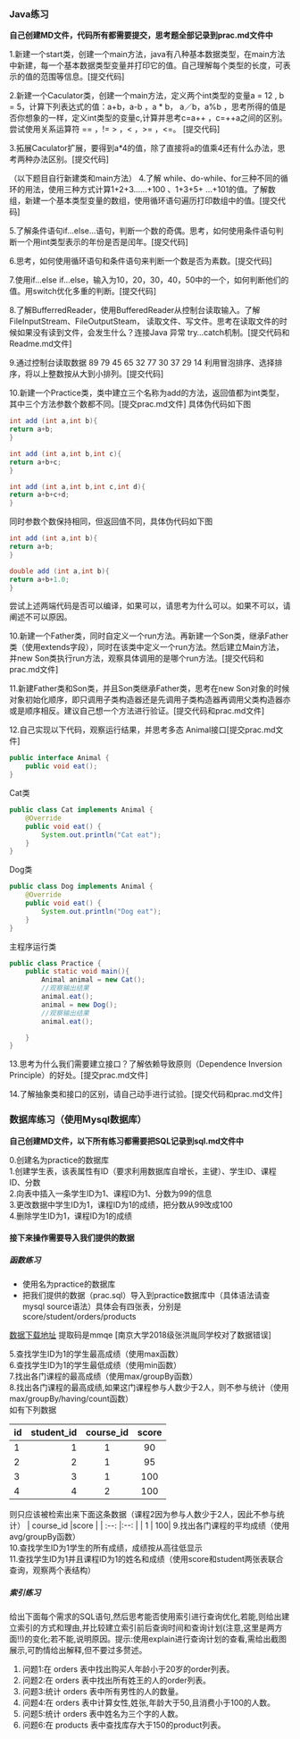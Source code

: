 ### Java练习
**自己创建MD文件，代码所有都需要提交，思考题全部记录到prac.md文件中**

1.新建一个start类，创建一个main方法，java有八种基本数据类型，在main方法中新建，每一个基本数据类型变量并打印它的值。自己理解每个类型的长度，可表示的值的范围等信息。[提交代码]


2.新建一个Caculator类，创建一个main方法，定义两个int类型的变量a = 12 , b = 5，计算下列表达式的值：a+b，a-b ，a * b， a／b，a%b ，思考所得的值是否你想象的一样，定义int类型的变量c,计算并思考c=a++ ，c=++a之间的区别。尝试使用关系运算符 == ，!= > ，< ，>= ，<=。 [提交代码]

3.拓展Caculator扩展，要得到a*4的值，除了直接将a的值乘4还有什么办法，思考两种办法区别。[提交代码]

（以下题目自行新建类和main方法）
4.了解 while、do-while、for三种不同的循环的用法，使用三种方式计算1+2+3......+100 、1+3+5+ …+101的值。了解数组，新建一个基本类型变量的数组，使用循环语句遍历打印数组中的值。[提交代码]

5.了解条件语句if...else...语句，判断一个数的奇偶。思考，如何使用条件语句判断一个用int类型表示的年份是否是闰年。[提交代码]

6.思考，如何使用循环语句和条件语句来判断一个数是否为素数。[提交代码]


7.使用if...else if...else，输入为10，20，30，40，50中的一个，如何判断他们的值。用switch优化多重的判断。[提交代码]

8.了解BufferredReader，使用BufferedReader从控制台读取输入。了解FileInputStream、FileOutputSteam， 读取文件、写文件。思考在读取文件的时候如果没有读到文件，会发生什么？连接Java 异常 try…catch机制。[提交代码和Readme.md文件]

9.通过控制台读取数据
 89 79 45 65 32 77 30 37 29 14
利用冒泡排序、选择排序，将以上整数按从大到小排列。[提交代码]

10.新建一个Practice类，类中建立三个名称为add的方法，返回值都为int类型，其中三个方法参数个数都不同。[提交prac.md文件]
具体伪代码如下图

```java
int add (int a,int b){
return a+b;
}

int add (int a,int b,int c){
return a+b+c;
}

int add (int a,int b,int c,int d){
return a+b+c+d;
}
```

同时参数个数保持相同，但返回值不同，具体伪代码如下图
```java
int add (int a,int b){
return a+b;
}

double add (int a,int b){
return a+b+1.0;
}

```
尝试上述两端代码是否可以编译，如果可以，请思考为什么可以。如果不可以，请阐述不可以原因。

10.新建一个Father类，同时自定义一个run方法。再新建一个Son类，继承Father类（使用extends字段），同时在该类中定义一个run方法。然后建立Main方法，并new Son类执行run方法，观察具体调用的是哪个run方法。[提交代码和prac.md文件]

11.新建Father类和Son类，并且Son类继承Father类，思考在new Son对象的时候对象初始化顺序，即只调用子类构造器还是先调用子类构造器再调用父类构造器亦或是顺序相反。建议自己想一个方法进行验证。[提交代码和prac.md文件]

12.自己实现以下代码，观察运行结果，并思考多态
Animal接口[提交prac.md文件]
```java
public interface Animal {
    public void eat();
}
```
Cat类
```java
public class Cat implements Animal {
    @Override
    public void eat() {
        System.out.println("Cat eat");
    }
}
```
Dog类
```java
public class Dog implements Animal {
    @Override
    public void eat() {
        System.out.println("Dog eat");
    }
}
```
主程序运行类
```java
public class Practice {
    public static void main(){
        Animal animal = new Cat();
        //观察输出结果
        animal.eat();
        animal = new Dog();
        //观察输出结果
        animal.eat();

    }
}
```
13.思考为什么我们需要建立接口？了解依赖导致原则（Dependence Inversion Principle）的好处。[提交prac.md文件]

14.了解抽象类和接口的区别，请自己动手进行试验。[提交代码和prac.md文件]

### 数据库练习（使用Mysql数据库）
**自己创建MD文件，以下所有练习都需要把SQL记录到sql.md文件中**

0.创建名为practice的数据库  
1.创建学生表，该表属性有ID（要求利用数据库自增长，主键）、学生ID、课程ID、分数  
2.向表中插入一条学生ID为1、课程ID为1、分数为99的信息  
3.更改数据中学生ID为1，课程ID为1的成绩，把分数从99改成100  
4.删除学生ID为1，课程ID为1的成绩  

#### 接下来操作需要导入我们提供的数据
##### 函数练习
* 使用名为practice的数据库
* 把我们提供的数据（prac.sql）导入到practice数据库中（具体语法请查mysql source语法）具体会有四张表，分别是score/student/orders/products

[数据下载地址](https://pan.baidu.com/s/1itkU_RjKxFCaz-gWGiuubw) 提取码是mmqe [南京大学2018级张洪胤同学校对了数据错误]

5.查找学生ID为1的学生最高成绩（使用max函数）  
6.查找学生ID为1的学生最低成绩（使用min函数）  
7.找出各门课程的最高成绩（使用max/groupBy函数）  
8.找出各门课程的最高成绩,如果这门课程参与人数少于2人，则不参与统计（使用max/groupBy/having/count函数）  
如有下列数据

| id      |    student_id | course_id  |score  |
| :---- | --------:| :--: |:--: |
| 1  | 1  |  1   | 90|
| 2  | 2  |  1   | 95|
| 3  | 3  |  1   | 100|
| 4  | 4  |  2   | 100|

则只应该被检索出来下面这条数据（课程2因为参与人数少于2人，因此不参与统计）
| course_id  |score  |
| :--: |:--: |
|  1   | 100|
9.找出各门课程的平均成绩（使用avg/groupBy函数）  
10.查找学生ID为1学生的所有成绩，成绩按从高往低显示  
11.查找学生ID为1并且课程ID为1的姓名和成绩（使用score和student两张表联合查询，观察两个表结构）  

##### 索引练习
给出下面每个需求的SQL语句,然后思考能否使用索引进行查询优化,若能,则给出建立索引的方式和理由,并比较建立索引前后查询时间和查询计划(注意,这里是两方面!!)的变化;若不能,说明原因。提示:使用explain进行查询计划的查看,需给出截图展示,可酌情给出解释,但不要过多赘述。
1. 问题1:在 orders 表中找出购买人年龄小于20岁的order列表。    
2. 问题2:在 orders 表中找出所有姓王的人的order列表。    
3. 问题3:统计 orders 表中所有男性的人的数量。    
4. 问题4:在 orders 表中计算女性,姓张,年龄大于50,且消费小于100的人数。     
5. 问题5:统计 orders 表中姓名为三个字的人数。    
6. 问题6:在 products 表中查找库存大于150的product列表。    
